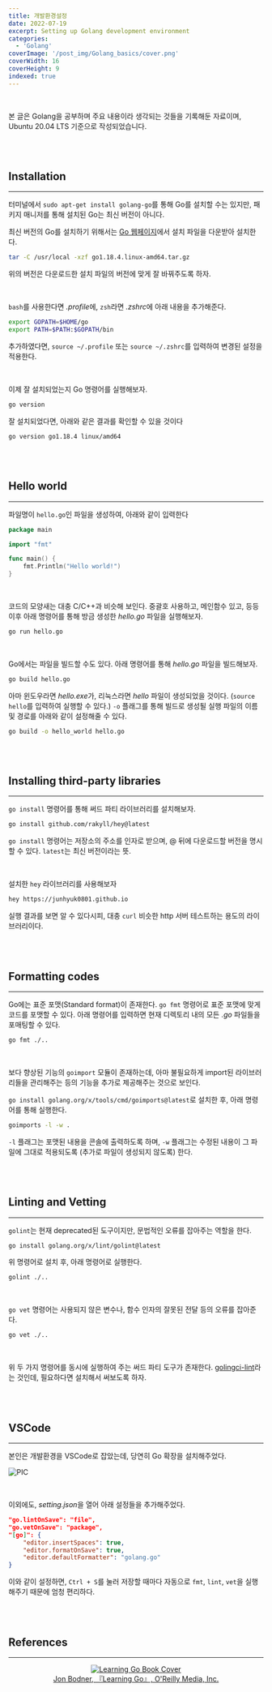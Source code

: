 ```yaml
---
title: 개발환경설정
date: 2022-07-19
excerpt: Setting up Golang development environment
categories:
  - 'Golang'
coverImage: '/post_img/Golang_basics/cover.png'
coverWidth: 16
coverHeight: 9
indexed: true
---
```


<br>

본 글은 Golang을 공부하며 주요 내용이라 생각되는 것들을 기록해둔 자료이며, Ubuntu 20.04 LTS 기준으로 작성되었습니다.

<br><br>

## Installation

---

터미널에서 `sudo apt-get install golang-go`를 통해 Go를 설치할 수는 있지만, 패키지 매니저를 통해 설치된 Go는 최신 버전이 아니다.

최신 버전의 Go를 설치하기 위해서는 [Go 웹페이지](https://go.dev/dl/)에서 설치 파일을 다운받아 설치한다.

```bash
tar -C /usr/local -xzf go1.18.4.linux-amd64.tar.gz
```

위의 버전은 다운로드한 설치 파일의 버전에 맞게 잘 바꿔주도록 하자.

<br>

`bash`를 사용한다면 *.profile*에, `zsh`라면 *.zshrc*에 아래 내용을 추가해준다.

```bash
export GOPATH=$HOME/go
export PATH=$PATH:$GOPATH/bin
```

추가하였다면, `source ~/.profile` 또는 `source ~/.zshrc`를 입력하여 변경된 설정을 적용한다.

<br>

이제 잘 설치되었는지 Go 명령어를 실행해보자.

```bash
go version
```

잘 설치되었다면, 아래와 같은 결과를 확인할 수 있을 것이다

```bash
go version go1.18.4 linux/amd64
```

<br><br>

## Hello world

---

파일명이 `hello.go`인 파일을 생성하여, 아래와 같이 입력한다

```go
package main

import "fmt"

func main() {
    fmt.Println("Hello world!")
}
```

<br>

코드의 모양새는 대충 C/C++과 비슷해 보인다. 중괄호 사용하고, 메인함수 있고, 등등
이후 아래 명령어를 통해 방금 생성한 _hello.go_ 파일을 실행해보자.

```bash
go run hello.go
```

<br>

Go에서는 파일을 빌드할 수도 있다. 아래 명령어를 통해 _hello.go_ 파일을 빌드해보자.

```bash
go build hello.go
```

아마 윈도우라면 *hello.exe*가, 리눅스라면 _hello_ 파일이 생성되었을 것이다. (`source hello`를 입력하여 실행할 수 있다.)
`-o` 플래그를 통해 빌드로 생성될 실행 파일의 이름 및 경로를 아래와 같이 설정해줄 수 있다.

```bash
go build -o hello_world hello.go
```

<br><br>

## Installing third-party libraries

---

`go install` 명령어를 통해 써드 파티 라이브러리를 설치해보자.

```bash
go install github.com/rakyll/hey@latest
```

`go install` 명령어는 저장소의 주소를 인자로 받으며, @ 뒤에 다운로드할 버전을 명시할 수 있다. `latest`는 최신 버전이라는 뜻.

<br>

설치한 `hey` 라이브러리를 사용해보자

```bash
hey https://junhyuk0801.github.io
```

실행 결과를 보면 알 수 있다시피, 대충 `curl` 비슷한 http 서버 테스트하는 용도의 라이브러리이다.

<br><br>

## Formatting codes

---

Go에는 표준 포맷(Standard format)이 존재한다. `go fmt` 명령어로 표준 포맷에 맞게 코드를 포맷할 수 있다. 아래 명령어를 입력하면 현재 디렉토리 내의 모든 _.go_ 파일들을 포매팅할 수 있다.

```bash
go fmt ./..
```

<br>

보다 향상된 기능의 `goimport` 모듈이 존재하는데, 아마 불필요하게 import된 라이브러리들을 관리해주는 등의 기능을 추가로 제공해주는 것으로 보인다.

`go install golang.org/x/tools/cmd/goimports@latest`로 설치한 후, 아래 명령어를 통해 실행한다.

```bash
goimports -l -w .
```

`-l` 플래그는 포맷된 내용을 콘솔에 출력하도록 하며, `-w` 플래그는 수정된 내용이 그 파일에 그대로 적용되도록 (추가로 파일이 생성되지 않도록) 한다.

<br><br>

## Linting and Vetting

---

`golint`는 현재 deprecated된 도구이지만, 문법적인 오류를 잡아주는 역할을 한다.

```bash
go install golang.org/x/lint/golint@latest
```

위 명령어로 설치 후, 아래 명령어로 실행한다.

```bash
golint ./..
```

<br>

`go vet` 명령어는 사용되지 않은 변수나, 함수 인자의 잘못된 전달 등의 오류를 잡아준다.

```bash
go vet ./..
```

<br>

위 두 가지 명령어를 동시에 실행하여 주는 써드 파티 도구가 존재한다. [golingci-lint](https://golangci-lint.run/usage/install/)라는 것인데, 필요하다면 설치해서 써보도록 하자.

<br><br>

## VSCode

---

본인은 개발환경을 VSCode로 잡았는데, 당연히 Go 확장을 설치해주었다.

![PIC](https://raw.githubusercontent.com/junhyuk0801/junhyuk0801.github.io/post-pictures/pictures/Golang%20Basics/Golang/GO1/1.PNG)

<br>

이외에도, *setting.json*을 열어 아래 설정들을 추가해주었다.

```json
"go.lintOnSave": "file",
"go.vetOnSave": "package",
"[go]": {
    "editor.insertSpaces": true,
    "editor.formatOnSave": true,
    "editor.defaultFormatter": "golang.go"
}
```

이와 같이 설정하면, `Ctrl + S`를 눌러 저장할 때마다 자동으로 `fmt`, `lint`, `vet`을 실행해주기 때문에 엄청 편리하다.

<br><br>

## References

---

<center>

[![Learning Go Book Cover](https://learning.oreilly.com/covers/urn:orm:book:9781492077206/400w/)](https://learning.oreilly.com/library/view/learning-go/9781492077206/) <br>
[Jon Bodner, 『Learning Go』, O'Reilly Media, Inc.](https://learning.oreilly.com/library/view/learning-go/9781492077206/)

</center>

<br><br>
